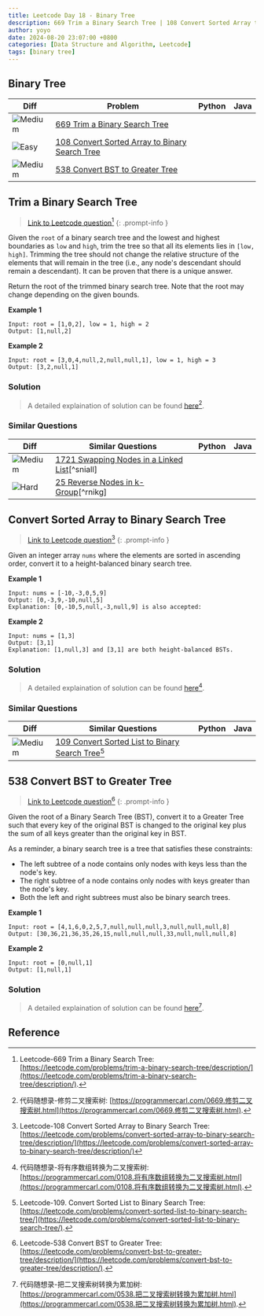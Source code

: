 ```yaml
---
title: Leetcode Day 18 - Binary Tree
description: 669 Trim a Binary Search Tree | 108 Convert Sorted Array to Binary Search Tree | 538 Convert BST to Greater Tree
author: yoyo
date: 2024-08-20 23:07:00 +0800
categories: [Data Structure and Algorithm, Leetcode]
tags: [binary tree]
---
```


## Binary Tree

| Diff                                                                                                | Problem                                                                                 | Python | Java |
|-----------------------------------------------------------------------------------------------------|-----------------------------------------------------------------------------------------|--------|------|
| ![Medium](https://img.shields.io/badge/Medium-yellow)                                               | [669 Trim a Binary Search Tree](#trim-a-binary-search-tree)                                          |        |      |
| ![Easy](https://img.shields.io/badge/Easy-brightgreen)                                                | [108 Convert Sorted Array to Binary Search Tree](#convert-sorted-array-to-binary-search-tree)                |        |      |
| ![Medium](https://img.shields.io/badge/Medium-yellow)                                              | [538 Convert BST to Greater Tree](#convert-bst-to-greater-tree)               |        |      |


## Trim a Binary Search Tree

> [Link to Leetcode question](https://leetcode.com/problems/trim-a-binary-search-tree/description/)[^tabst]
{: .prompt-info }

Given the `root` of a binary search tree and the lowest and highest boundaries as `low` and `high`, trim the tree so that all its elements lies in `[low, high]`. Trimming the tree should not change the relative structure of the elements that will remain in the tree (i.e., any node's descendant should remain a descendant). It can be proven that there is a unique answer.

Return the root of the trimmed binary search tree. Note that the root may change depending on the given bounds.

**Example 1**

[image]: trim-a-binary-search-tree-example-1

```
Input: root = [1,0,2], low = 1, high = 2
Output: [1,null,2]
```

**Example 2**

[image]: trim-a-binary-search-tree-example-1

```
Input: root = [3,0,4,null,2,null,null,1], low = 1, high = 3
Output: [3,2,null,1]
```

### Solution

> A detailed explaination of solution can be found [here](https://programmercarl.com/0669.修剪二叉搜索树.html)[^tabstSolution].


### Similar Questions

| Diff                                                                                                 | Similar Questions                                                                                       | Python | Java |
|------------------------------------------------------------------------------------------------------|---------------------------------------------------------------------------------------------------------|--------|------|
| ![Medium](https://img.shields.io/badge/Medium-yellow)                                                | [1721 Swapping Nodes in a Linked List](https://leetcode.com/problems/swapping-nodes-in-a-linked-list/description/)[^sniall] |        |      |
| ![Hard](https://img.shields.io/badge/Hard-red)                                                       | [25 Reverse Nodes in k-Group](https://leetcode.com/problems/reverse-nodes-in-k-group/)[^rnikg]          |        |      |


## Convert Sorted Array to Binary Search Tree

> [Link to Leetcode question](https://leetcode.com/problems/convert-sorted-array-to-binary-search-tree/description/)[^csatbst]
{: .prompt-info }

Given an integer array `nums` where the elements are sorted in ascending order, convert it to a 
height-balanced binary search tree.

**Example 1**

[image]: convert-sorted-array-to-binary-search-tree-example-1

```
Input: nums = [-10,-3,0,5,9]
Output: [0,-3,9,-10,null,5]
Explanation: [0,-10,5,null,-3,null,9] is also accepted:
```

[image]: convert-sorted-array-to-binary-search-tree-example-2

**Example 2**

[image]: convert-sorted-array-to-binary-search-tree-example-3

```
Input: nums = [1,3]
Output: [3,1]
Explanation: [1,null,3] and [3,1] are both height-balanced BSTs.
```

### Solution

> A detailed explaination of solution can be found [here](https://programmercarl.com/0108.将有序数组转换为二叉搜索树.html)[^csatbstSolution].


### Similar Questions

| Diff                                                                                                 | Similar Questions                                                                                       | Python | Java |
|------------------------------------------------------------------------------------------------------|---------------------------------------------------------------------------------------------------------|--------|------|
| ![Medium](https://img.shields.io/badge/Medium-yellow)                                                | [109 Convert Sorted List to Binary Search Tree](https://leetcode.com/problems/convert-sorted-list-to-binary-search-tree/)[^csltbst] |        |      |


## 538 Convert BST to Greater Tree

> [Link to Leetcode question](https://leetcode.com/problems/convert-bst-to-greater-tree/description/)[^cbtgt]
{: .prompt-info }

Given the root of a Binary Search Tree (BST), convert it to a Greater Tree such that every key of the original BST is changed to the original key plus the sum of all keys greater than the original key in BST.

As a reminder, a binary search tree is a tree that satisfies these constraints:

- The left subtree of a node contains only nodes with keys less than the node's key.
- The right subtree of a node contains only nodes with keys greater than the node's key.
- Both the left and right subtrees must also be binary search trees.
 
**Example 1**

[image]: convert-bst-to-greater-tree-example-1

```
Input: root = [4,1,6,0,2,5,7,null,null,null,3,null,null,null,8]
Output: [30,36,21,36,35,26,15,null,null,null,33,null,null,null,8]
```

**Example 2**

```
Input: root = [0,null,1]
Output: [1,null,1]
```

### Solution

> A detailed explaination of solution can be found [here](https://programmercarl.com/0538.把二叉搜索树转换为累加树.html)[^cbtgtSolution].


## Reference
[^tabst]:Leetcode-669 Trim a Binary Search Tree: [https://leetcode.com/problems/trim-a-binary-search-tree/description/](https://leetcode.com/problems/trim-a-binary-search-tree/description/).
[^tabstSolution]:代码随想录-修剪二叉搜索树: [https://programmercarl.com/0669.修剪二叉搜索树.html](https://programmercarl.com/0669.修剪二叉搜索树.html).
[^csatbst]:Leetcode-108 Convert Sorted Array to Binary Search Tree: [https://leetcode.com/problems/convert-sorted-array-to-binary-search-tree/description/](https://leetcode.com/problems/convert-sorted-array-to-binary-search-tree/description/)
[^csatbstSolution]:代码随想录-将有序数组转换为二叉搜索树: [https://programmercarl.com/0108.将有序数组转换为二叉搜索树.html](https://programmercarl.com/0108.将有序数组转换为二叉搜索树.html).
[^csltbst]:Leetcode-109. Convert Sorted List to Binary Search Tree: [https://leetcode.com/problems/convert-sorted-list-to-binary-search-tree/](https://leetcode.com/problems/convert-sorted-list-to-binary-search-tree/).
[^cbtgt]:Leetcode-538 Convert BST to Greater Tree: [https://leetcode.com/problems/convert-bst-to-greater-tree/description/](https://leetcode.com/problems/convert-bst-to-greater-tree/description/).
[^cbtgtSolution]:代码随想录-把二叉搜索树转换为累加树: [https://programmercarl.com/0538.把二叉搜索树转换为累加树.html](https://programmercarl.com/0538.把二叉搜索树转换为累加树.html).
